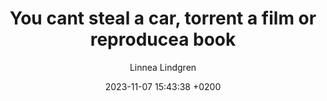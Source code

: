 ---
layout: post
title: "You cant steal a car, torrent a film or reproducea book"
date: 2023-11-07 15:43:38 +0200
categories: 
image : /img/Iasm_04_LL.png
author: Linnea Lindgren
file: /files/Iasm_04_LL.pdf
---